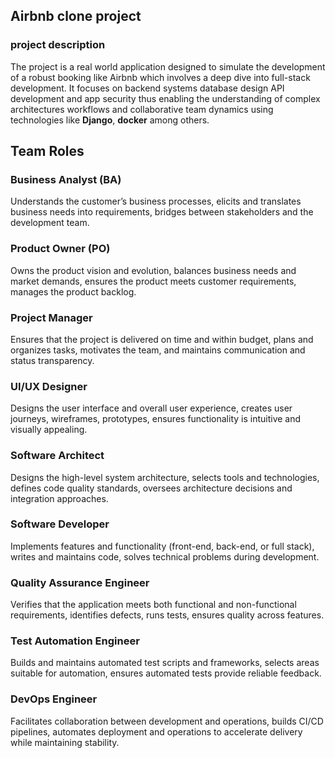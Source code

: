 ## Airbnb clone project ##
### project description ###
The project is a real world application designed to simulate the development of a robust booking like Airbnb which involves a deep dive into full-stack development. It focuses on backend systems database design API development and app security thus enabling the understanding of complex architectures workflows and collaborative team dynamics using technologies like **Django**, **docker** among others.

## Team Roles ##
### Business Analyst (BA) ###
Understands the customer’s business processes, elicits and translates business needs into requirements, bridges between stakeholders and the development team.
### Product Owner (PO) ###
Owns the product vision and evolution, balances business needs and market demands, ensures the product meets customer requirements, manages the product backlog.

### Project Manager ###
Ensures that the project is delivered on time and within budget, plans and organizes tasks, motivates the team, and maintains communication and status transparency.
### UI/UX Designer ###
Designs the user interface and overall user experience, creates user journeys, wireframes, prototypes, ensures functionality is intuitive and visually appealing.
### Software Architect ###
Designs the high-level system architecture, selects tools and technologies, defines code quality standards, oversees architecture decisions and integration approaches.
### Software Developer ###
Implements features and functionality (front-end, back-end, or full stack), writes and maintains code, solves technical problems during development.
### Quality Assurance  Engineer ###
Verifies that the application meets both functional and non-functional requirements, identifies defects, runs tests, ensures quality across features.
### Test Automation Engineer ###
Builds and maintains automated test scripts and frameworks, selects areas suitable for automation, ensures automated tests provide reliable feedback.
### DevOps Engineer ###
Facilitates collaboration between development and operations, builds CI/CD pipelines, automates deployment and operations to accelerate delivery while maintaining stability.
